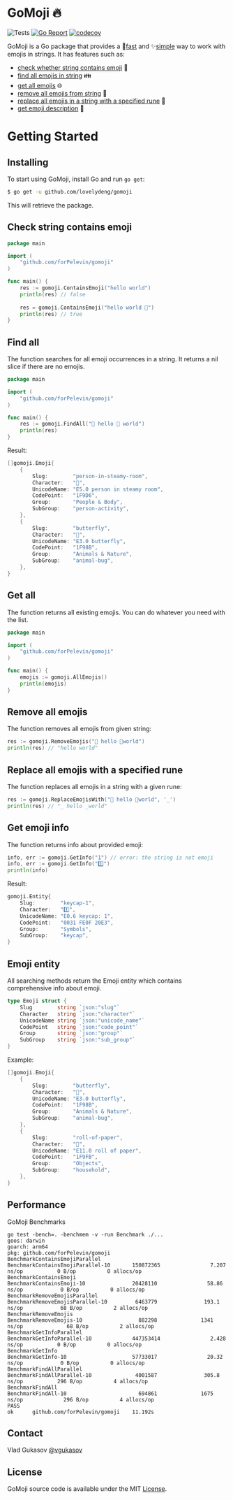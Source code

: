 # GoMoji 🔥

![Tests](https://github.com/forPelevin/gomoji/actions/workflows/tests.yml/badge.svg) [![Go Report](https://goreportcard.com/badge/github.com/forPelevin/gomoji)](https://goreportcard.com/report/github.com/forPelevin/gomoji) [![codecov](https://codecov.io/gh/forPelevin/gomoji/branch/github-actions/graph/badge.svg?token=34X68AXAMS)](https://codecov.io/gh/forPelevin/gomoji)

GoMoji is a Go package that provides a 🚀[fast](#performance) and ✨[simple](#check-string-contains-emoji) way to work with emojis in strings.
It has features such as:
 * [check whether string contains emoji](#check-string-contains-emoji) 🔎
 * [find all emojis in string](#find-all) 👪
 * [get all emojis](#get-all) 🌐
 * [remove all emojis from string](#remove-all-emojis) 🧹
 * [replace all emojis in a string with a specified rune](#replace-all-emojis-with-a-specified-rune) 🧹
 * [get emoji description](#get-emoji-info) 🧐

Getting Started
===============

## Installing

To start using GoMoji, install Go and run `go get`:

```sh
$ go get -u github.com/lovelydeng/gomoji
```

This will retrieve the package.

## Check string contains emoji
```go
package main

import (
    "github.com/forPelevin/gomoji"
)

func main() {
    res := gomoji.ContainsEmoji("hello world")
    println(res) // false
    
    res = gomoji.ContainsEmoji("hello world 🤗")
    println(res) // true
}
```

## Find all
The function searches for all emoji occurrences in a string. It returns a nil slice if there are no emojis.
```go
package main

import (
    "github.com/forPelevin/gomoji"
)

func main() {
    res := gomoji.FindAll("🧖 hello 🦋 world")
    println(res)
}
```

Result:

```go
[]gomoji.Emoji{
    {
        Slug:        "person-in-steamy-room",
        Character:   "🧖",
        UnicodeName: "E5.0 person in steamy room",
        CodePoint:   "1F9D6",
        Group:       "People & Body",
        SubGroup:    "person-activity",
    },
    {
        Slug:        "butterfly",
        Character:   "🦋",
        UnicodeName: "E3.0 butterfly",
        CodePoint:   "1F98B",
        Group:       "Animals & Nature",
        SubGroup:    "animal-bug",
    },
}
```

## Get all
The function returns all existing emojis. You can do whatever you need with the list.
 ```go
 package main
 
 import (
     "github.com/forPelevin/gomoji"
 )
 
 func main() {
     emojis := gomoji.AllEmojis()
     println(emojis)
 }
 ```

## Remove all emojis

The function removes all emojis from given string:

```go
res := gomoji.RemoveEmojis("🧖 hello 🦋world")
println(res) // "hello world"
```

## Replace all emojis with a specified rune

The function replaces all emojis in a string with a given rune:

```go
res := gomoji.ReplaceEmojisWith("🧖 hello 🦋world", '_')
println(res) // "_ hello _world"
```

## Get emoji info

The function returns info about provided emoji:

```go
info, err := gomoji.GetInfo("1") // error: the string is not emoji
info, err := gomoji.GetInfo("1️⃣")
println(info)
```

Result:

```go
gomoji.Entity{
    Slug:        "keycap-1",
    Character:   "1️⃣",
    UnicodeName: "E0.6 keycap: 1",
    CodePoint:   "0031 FE0F 20E3",
    Group:       "Symbols",
    SubGroup:    "keycap",
}
```

## Emoji entity
All searching methods return the Emoji entity which contains comprehensive info about emoji.
```go
type Emoji struct {
    Slug        string `json:"slug"`
    Character   string `json:"character"`
    UnicodeName string `json:"unicode_name"`
    CodePoint   string `json:"code_point"`
    Group       string `json:"group"`
    SubGroup    string `json:"sub_group"`
}
 ```
Example:
```go
[]gomoji.Emoji{
    {
        Slug:        "butterfly",
        Character:   "🦋",
        UnicodeName: "E3.0 butterfly",
        CodePoint:   "1F98B",
        Group:       "Animals & Nature",
        SubGroup:    "animal-bug",
    },
    {
        Slug:        "roll-of-paper",
        Character:   "🧻",
        UnicodeName: "E11.0 roll of paper",
        CodePoint:   "1F9FB",
        Group:       "Objects",
        SubGroup:    "household",
    },
}
 ```

## Performance

GoMoji Benchmarks

```
go test -bench=. -benchmem -v -run Benchmark ./...
goos: darwin
goarch: arm64
pkg: github.com/forPelevin/gomoji
BenchmarkContainsEmojiParallel
BenchmarkContainsEmojiParallel-10       150872365                7.207 ns/op           0 B/op          0 allocs/op
BenchmarkContainsEmoji
BenchmarkContainsEmoji-10               20428110                58.86 ns/op            0 B/op          0 allocs/op
BenchmarkRemoveEmojisParallel
BenchmarkRemoveEmojisParallel-10         6463779               193.1 ns/op            68 B/op          2 allocs/op
BenchmarkRemoveEmojis
BenchmarkRemoveEmojis-10                  882298              1341 ns/op              68 B/op          2 allocs/op
BenchmarkGetInfoParallel
BenchmarkGetInfoParallel-10             447353414                2.428 ns/op           0 B/op          0 allocs/op
BenchmarkGetInfo
BenchmarkGetInfo-10                     57733017                20.32 ns/op            0 B/op          0 allocs/op
BenchmarkFindAllParallel
BenchmarkFindAllParallel-10              4001587               305.8 ns/op           296 B/op          4 allocs/op
BenchmarkFindAll
BenchmarkFindAll-10                       694861              1675 ns/op             296 B/op          4 allocs/op
PASS
ok      github.com/forPelevin/gomoji    11.192s
```

## Contact
Vlad Gukasov [@vgukasov](https://www.facebook.com/vgukasov)

## License

GoMoji source code is available under the MIT [License](/LICENSE).
